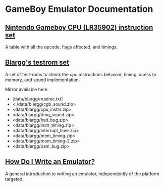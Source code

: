 GameBoy Emulator Documentation
==============================

[Nintendo Gameboy CPU (LR35902) instruction set](gameboy-opcodes.html)
----------------------------------------------

A table with all the opcode, flags affected, and timings.

[Blargg's testrom set](http://gbdev.gg8.se/wiki/articles/Test_ROMs)
--------------------

A set of test-roms to check the cpu instructions behavior, timing,
acess to memory, and sound implementation.

Mirror available here:
  * [data/blargg/readme.txt]
  * <./data/blargg/cgb_sound.zip>
  * <data/blargg/cpu_instrs.zip>
  * <data/blargg/dmg_sound.zip>
  * <data/blargg/halt_bug.zip>
  * <data/blargg/instr_timing.zip>
  * <data/blargg/interrupt_time.zip>
  * <data/blargg/mem_timing.zip>
  * <data/blargg/mem_timing-2.zip>
  * <data/blargg/oam_bug.zip>

[How Do I Write an Emulator?](http://www.atarihq.com/danb/files/emu_vol1.txt)
---------------------------

A general introduction to writing an emulator,
independently of the platform targeted.

